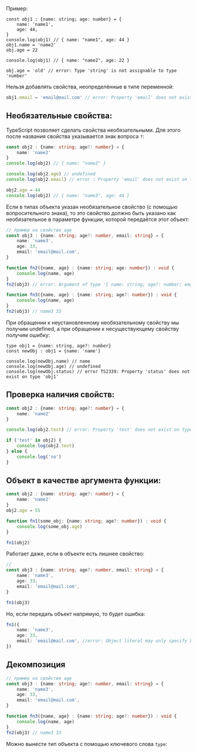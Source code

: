 Пример:

``` TS
const obj1 : {name: string; age: number} = {
    name: 'name1',
    age: 44,
}
console.log(obj1) // { name: "name1", age: 44 }
obj1.name = 'name2'
obj.age = 22

console.log(obj1) // { name: "name2", age: 22 }

obj.age = 'old' // error: Type 'string' is not assignable to type 'number'
```

Нельзя добавлять свойства, неопределённые в типе переменной:

```ts
obj1.email = 'email@mail.com' // error: Property 'email' does not exist on type '{ name: string; age: number; }'
```

## Необязательные свойства:

TypeScript позволяет сделать свойства необязательными. Для этого после названия свойства указывается знак вопроса `?`:

```ts
const obj2 : {name: string; age?: number} = {
    name: 'name2'
}
console.log(obj2) // { name: "name2" }

console.log(obj2.age) // undefined
console.log(obj2.email) // error : Property 'email' does not exist on type '{ name: string; age?: number; }'

obj2.age = 44
console.log(obj2) // { name: "name3", age: 44 }
```

Если в типах объекта указан необязательное свойство (с помощью вопросительного знака), то это свойство должно быть указано как необязательное в параметре функции, которой передаётся этот объект:

```ts
// пример на свойстве age
const obj3 : {name: string; age?: number, email: string} = {
    name: 'name3',
    age: 33,
    email: 'email@mail.com',
}

function fn2({name, age} : {name: string; age: number}) : void {
    console.log(name, age)
}
fn2(obj3) // error: Argument of type '{ name: string; age?: number; email: string; }' is not assignable to parameter of type '{ name: string; age: number; }'.Property 'age' is optional in type '{ name: string; age?: number; email: string; }' but required in type '{ name: string; age: number; }'.

function fn3({name, age} : {name: string; age?: number}) : void {
    console.log(name, age)
}
fn2(obj3) // name3 33
```

При обращении к неустановленному необязательному свойству мы получим undefined, а при обращении к несуществующему свойству получим ошибку:

```TS
type obj1 = {name: string, age?: number}
const newObj : obj1 = {name: 'name'}

console.log(newObj.name) // name
console.log(newObj.age) // undefined
console.log(newObj.status) // error TS2339: Property 'status' does not exist on type 'obj1'
```
## Проверка наличия свойств:

```ts
const obj2 : {name: string; age?: number} = {
    name: 'name2'
}

console.log(obj2.test) // error: Property 'test' does not exist on type '{ name: string; age?: number; }'

if ('test' in obj2) {
    console.log(obj2.test)
} else {
    console.log('no')
}
```

## Объект в качестве аргумента функции:

```ts
const obj2 : {name: string; age?: number} = {
    name: 'name2'
}
obj2.age = 55

function fn1(some_obj: {name: string; age?: number}) : void {
    console.log(some_obj.age)
}

fn1(obj2)
```

Работает даже, если в объекте есть лишнее свойство:

```ts
// 
const obj3 : {name: string; age?: number, email: string} = {
    name: 'name3',
    age: 33,
    email: 'email@mail.com',
}

fn1(obj3)
```

Но, если передать объект напрямую, то будет ошибка:

```ts
fn1({
    name: 'name3',
    age: 33,
    email: 'email@mail.com', //error: Object literal may only specify known properties, and 'email' does not exist in type '{ name: string; age?: number; }'.ts(2353)
})
```

## Декомпозиция

``` ts
// пример на свойстве age
const obj3 : {name: string; age?: number, email: string} = {
    name: 'name3',
    age: 33,
    email: 'email@mail.com',
}

function fn3({name, age} : {name: string; age?: number}) : void {
    console.log(name, age)
}
fn2(obj3) // name3 33
```

Можно вынести тип объекта с помощью ключевого слова `type`:


